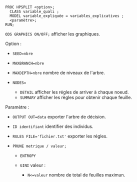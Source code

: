 ```
PROC HPSPLIT <option>;
  CLASS variable_quali ;
  MODEL variable_expliquée = variables_explicatives ;
  <paramètre>;
RUN;
```

`ODS GRAPHICS ON/OFF;` afficher les graphiques.

Option :

* `SEED=nbre`
* `MAXBRANCH=nbre`
* `MAXDEPTH=nbre` nombre de niveaux de l'arbre.
* `NODES=`

	* `DETAIL` afficher les régles de arriver à chaque noeud.
	* `SUMMARY` afficher les règles pour obtenir chaque feuille.

Paramètre : 
* `OUTPUT OUT=data` exporter l'arbre de décision.
* `ID identifiant` identifier des individus.
* `RULES FILE='fichier.txt'` exporter les régles.
* `PRUNE metrique / valeur;`

	* `ENTROPY`
	* `GINI` 
	valeur :
    	
		* `N<=valeur` nombre de total de feuilles maximun.

